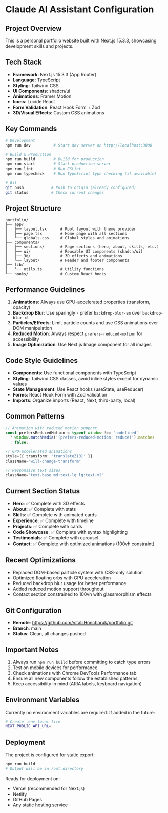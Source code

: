 # Claude AI Assistant Configuration

## Project Overview
This is a personal portfolio website built with Next.js 15.3.3, showcasing development skills and projects.

## Tech Stack
- **Framework**: Next.js 15.3.3 (App Router)
- **Language**: TypeScript
- **Styling**: Tailwind CSS
- **UI Components**: shadcn/ui
- **Animations**: Framer Motion
- **Icons**: Lucide React
- **Form Validation**: React Hook Form + Zod
- **3D/Visual Effects**: Custom CSS animations

## Key Commands
```bash
# Development
npm run dev          # Start dev server on http://localhost:3000

# Build & Production
npm run build        # Build for production
npm run start        # Start production server
npm run lint         # Run ESLint
npm run typecheck    # Run TypeScript type checking (if available)

# Git
git push            # Push to origin (already configured)
git status          # Check current changes
```

## Project Structure
```
portfolio/
├── app/
│   ├── layout.tsx      # Root layout with theme provider
│   ├── page.tsx        # Home page with all sections
│   └── globals.css     # Global styles and animations
├── components/
│   ├── sections/       # Page sections (hero, about, skills, etc.)
│   ├── ui/             # Reusable UI components (shadcn/ui)
│   ├── 3d/             # 3D effects and animations
│   └── layout/         # Header and footer components
├── lib/
│   └── utils.ts        # Utility functions
└── hooks/              # Custom React hooks
```

## Performance Guidelines
1. **Animations**: Always use GPU-accelerated properties (transform, opacity)
2. **Backdrop Blur**: Use sparingly - prefer `backdrop-blur-sm` over `backdrop-blur-xl`
3. **Particles/Effects**: Limit particle counts and use CSS animations over DOM manipulation
4. **Reduced Motion**: Always respect `prefers-reduced-motion` for accessibility
5. **Image Optimization**: Use Next.js Image component for all images

## Code Style Guidelines
- **Components**: Use functional components with TypeScript
- **Styling**: Tailwind CSS classes, avoid inline styles except for dynamic values
- **State Management**: Use React hooks (useState, useReducer)
- **Forms**: React Hook Form with Zod validation
- **Imports**: Organize imports (React, Next, third-party, local)

## Common Patterns
```typescript
// Animation with reduced motion support
const prefersReducedMotion = typeof window !== 'undefined' 
  ? window.matchMedia('(prefers-reduced-motion: reduce)').matches 
  : false;

// GPU-accelerated animations
style={{ transform: 'translateZ(0)' }}
className="will-change-transform"

// Responsive text sizes
className="text-base md:text-lg lg:text-xl"
```

## Current Section Status
- **Hero**: ✅ Complete with 3D effects
- **About**: ✅ Complete with stats
- **Skills**: ✅ Complete with animated cards
- **Experience**: ✅ Complete with timeline
- **Projects**: ✅ Complete with cards
- **Code Showcase**: ✅ Complete with syntax highlighting
- **Testimonials**: ✅ Complete with carousel
- **Contact**: ✅ Complete with optimized animations (100vh constraint)

## Recent Optimizations
- Replaced DOM-based particle system with CSS-only solution
- Optimized floating orbs with GPU acceleration
- Reduced backdrop blur usage for better performance
- Added reduced motion support throughout
- Contact section constrained to 100vh with glassmorphism effects

## Git Configuration
- **Remote**: https://github.com/vitaliiHoncharuk/portfolio.git
- **Branch**: main
- **Status**: Clean, all changes pushed

## Important Notes
1. Always run `npm run build` before committing to catch type errors
2. Test on mobile devices for performance
3. Check animations with Chrome DevTools Performance tab
4. Ensure all new components follow the established patterns
5. Keep accessibility in mind (ARIA labels, keyboard navigation)

## Environment Variables
Currently no environment variables are required. If added in the future:
```bash
# Create .env.local file
NEXT_PUBLIC_API_URL=
```

## Deployment
The project is configured for static export:
```bash
npm run build
# Output will be in /out directory
```

Ready for deployment on:
- Vercel (recommended for Next.js)
- Netlify
- GitHub Pages
- Any static hosting service